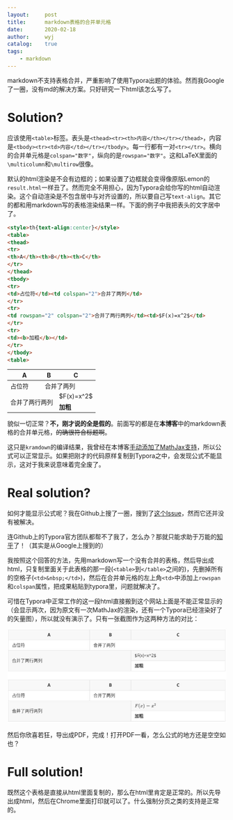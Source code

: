 ```yaml
---
layout:		post
title:		markdown表格的合并单元格
date:		2020-02-18
author:		wyj
catalog:	true
tags:
    - markdown
---
```


markdown不支持表格合并，严重影响了使用Typora出题的体验。然而我Google了一圈，没有md的解决方案。只好研究一下html该怎么写了。

# Solution?

应该使用`<table>`标签。表头是`<thead><tr><th>内容</th></tr></thead>`，内容是`<tbody><tr><td>内容</td></tr></tbody>`。每一行都有一对`<tr></tr>`。横向的合并单元格是`colspan="数字"`，纵向的是`rowspan="数字"`。这和LaTeX里面的`\multicolumn`和`\multirow`很像。

默认的html渲染是不会有边框的；如果设置了边框就会变得像原版Lemon的`result.html`一样丑了。然而完全不用担心，因为Typora会给你写的html自动渲染。这个自动渲染是不包含居中与对齐设置的，所以要自己写`text-align`。其它的都和用markdown写的表格渲染结果一样。下面的例子中我把表头的文字居中了。

```html
<style>th{text-align:center}</style>
<table>
<thead>
<tr>
<th>A</th><th>B</th><th>C</th>
</tr>
</thead>
<tbody>
<tr>
<td>占位符</td><td colspan="2">合并了两列</td>
</tr>
<tr>
<td rowspan="2" colspan="2">合并了两行两列</td><td>$F(x)=x^2$</td>
</tr>
<tr>
<td><b>加粗</b></td>
</tr>
</tbody>
<table>
```

<style>th{text-align:center}</style>
<table>
<thead>
<tr>
<th>A</th><th>B</th><th>C</th>
</tr>
</thead>
<tbody>
<tr>
<td>占位符</td><td colspan="2">合并了两列</td>
</tr>
<tr>
<td rowspan="2" colspan="2">合并了两行两列</td><td>$F(x)=x^2$</td>
</tr>
<tr>
<td><b>加粗</b></td>
</tr>
</tbody>
</table>

貌似一切正常？**不，刚才说的全是假的**。前面写的都是在**本博客**中的markdown表格的合并单元格，~~的确很符合标题啊~~。

这只是`kramdown`的编译结果，我曾经在本博客[手动添加了MathJax支持](https://2o181o28.github.io/2019/11/16/Hello-world/#%E5%8F%82%E8%80%83)，所以公式可以正常显示。如果把刚才的代码原样复制到Typora之中，会发现公式不能显示，这对于我来说意味着完全废了。

# Real solution?

如何才能显示公式呢？我在Github上搜了一圈，搜到了[这个Issue](https://github.com/typora/typora-issues/issues/1939)，然而它还并没有被解决。

连Github上的Typora官方团队都帮不了我了，怎么办？那就只能求助于万能的[知乎](https://www.zhihu.com/question/50267650/answer/156771631)了！（其实是从Google上搜到的）

我按照这个回答的方法，先用markdown写一个没有合并的表格，然后导出成html，只复制里面关于此表格的那一段(`<table>`到`</table>`之间的)，先删掉所有的空格子(`<td>&nbsp;</td>`)，然后在合并单元格的左上角`<td>`中添加上`rowspan`和`colspan`属性，把成果粘贴到typora里，问题就解决了。

可惜在Typora中正常工作的这一段html直接搬到这个网站上面是不能正常显示的（会显示两次，因为原文有一次MathJax的渲染，还有一个Typora已经渲染好了的矢量图），所以就没有演示了。只有一张截图作为这两种方法的对比：

![](/img/20200218/1.jpeg)

然后你欣喜若狂，导出成PDF，完成！打开PDF一看，怎么公式的地方还是空空如也？

# Full solution!

既然这个表格是直接从html里面复制的，那么在html里肯定是正常的。所以先导出成html，然后在Chrome里面打印就可以了。什么强制分页之类的支持是正常的。
